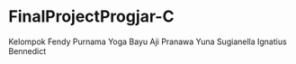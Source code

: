 # FinalProjectProgjar-C

Kelompok
Fendy Purnama
Yoga Bayu Aji Pranawa
Yuna Sugianella
Ignatius Bennedict
